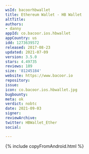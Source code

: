 ```yaml
---
wsId: bacoorhbwallet
title: Ethereum Wallet - HB Wallet
altTitle: 
authors:
- danny
appId: co.bacoor.ios.hbwallet
appCountry: us
idd: 1273639572
released: 2017-08-23
updated: 2021-07-09
version: 3.5.0
stars: 4.49735
reviews: 189
size: '81245184'
website: https://www.bacoor.io
repository: 
issue: 
icon: co.bacoor.ios.hbwallet.jpg
bugbounty: 
meta: ok
verdict: nobtc
date: 2021-09-03
signer: 
reviewArchive: 
twitter: HBWallet_Ether
social: 

---
```


{% include copyFromAndroid.html %}